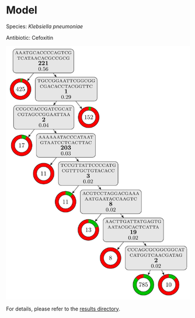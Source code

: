 
# Model

Species: *Klebsiella pneumoniae*

Antibiotic: Cefoxitin

<a href="./model.pdf"><img src="./model.png" /></a>

For details, please refer to the [results directory](../../../../../results/cart_b/klebsiella%20pneumoniae/cefoxitin/repeat_1/).

